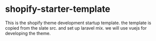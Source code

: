 # shopify-starter-template
This is the shopify theme development startup template. the template is copied from the slate src. and set up laravel mix. we will use vuejs for developing the theme.
